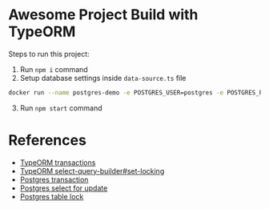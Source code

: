 # Awesome Project Build with TypeORM

Steps to run this project:

1. Run `npm i` command
2. Setup database settings inside `data-source.ts` file
```sh
docker run --name postgres-demo -e POSTGRES_USER=postgres -e POSTGRES_PASSWORD=123456 -e POSTGRES_DB=transaction-demo -p 5432:5432 -d postgres
```
3. Run `npm start` command


# References

- [TypeORM transactions](https://orkhan.gitbook.io/typeorm/docs/transactions)
- [TypeORM select-query-builder#set-locking](https://orkhan.gitbook.io/typeorm/docs/select-query-builder#set-locking)
- [Postgres transaction](https://www.postgresql.org/docs/current/sql-set-transaction.html)
- [Postgres select for update](https://www.postgresql.org/docs/current/sql-select.html)
- [Postgres table lock](https://www.postgresql.org/docs/current/sql-lock.html)

